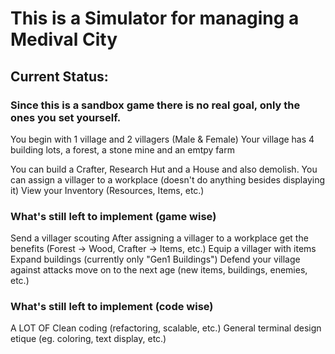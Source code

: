 # This is a Simulator for managing a Medival City

## Current Status:
### Since this is a sandbox game there is no real goal, only the ones you set yourself.
You begin with 1 village and 2 villagers (Male & Female)
Your village has 4 building lots, a forest, a stone mine and an emtpy farm

You can build a Crafter, Research Hut and a House and also demolish.
You can assign a villager to a workplace (doesn't do anything besides displaying it)
View your Inventory (Resources, Items, etc.)


### What's still left to implement (game wise)
Send a villager scouting
After assigning a villager to a workplace get the benefits (Forest -> Wood, Crafter -> Items, etc.)
Equip a villager with items
Expand buildings (currently only "Gen1 Buildings")
Defend your village against attacks
move on to the next age (new items, buildings, enemies, etc.)


### What's still left to implement (code wise)
A LOT OF Clean coding (refactoring, scalable, etc.)
General terminal design etique (eg. coloring, text display, etc.)
